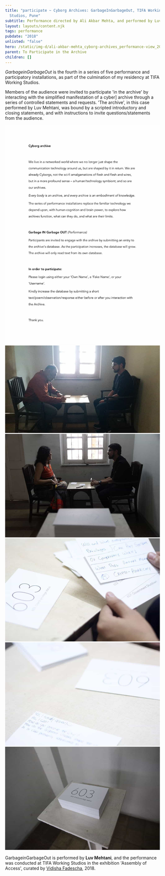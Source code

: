 ```yaml
---
title: "participate ~ Cyborg Archives: GarbageInGarbageOut, TIFA Working
  Studios, Pune"
subtitle: Performance directed by Ali Akbar Mehta, and performed by Luv Mehtani
layout: layouts/content.njk
tags: performance
pubdate: "2018"
unlisted: "false"
hero: /static/img-d/ali-akbar-mehta_cyborg-archives_performance-view_2018.jpg
parent: To Participate in the Archive
children: []
---
```

*GarbageinGarbageOut* is the fourth in a series of five performance and participatory installations, as part of the culmination of my residency at TIFA Working Studios.

Members of the audience were invited to participate 'in the archive' by interacting with the simplified manifestation of a cyber] archive through a series of controlled statements and requests. 'The archive', in this case performed by Luv Mehtani, was bound by a scripted introductory and closing statements, and with instructions to invite questions/statements from the audience.

![](/static/img-d/ali-akbar-mehta_cyborg-archives_artist-s-instructions_2018.jpg)
![Performance view: Cyborg Archive: garbageINgarbageOUT, 2018, ARTEL 2018, TIFA Working Studios](/static/img-d/ali-akbar-mehta_cyborg-archives_performance-view_2018.jpg)
![](/static/img-d/ali-akbar-mehta_performance-view_cyborg-archive-garbageingarbageout_tifa-working-studios_2018.jpg)
![](/static/img-d/Ali%20Akbar%20Mehta_Performance%20detail%2002_Cyborg%20Archive-Error%20Archive_TIFA%20Working%20Studios_2018.jpg)
![](/static/img-d/Ali%20Akbar%20Mehta_Performance%20detail%2003_Cyborg%20Archive-Error%20Archive_TIFA%20Working%20Studios_2018.jpg)
![](/static/img-d/ali-akbar-mehta_installation-view-_cyborg-archive-error-archive_tifa-working-studios_2018.jpg.jpg)


GarbageinGarbageOut is performed by **Luv Mehtani**, and the performance was conducted at TIFA Working Studios in the exhibition 'Assembly of Access', curated by [Vidisha Fadescha](http://vidisha-fadescha.com/ASSEMBLY-OF-ACCESS), 2018.